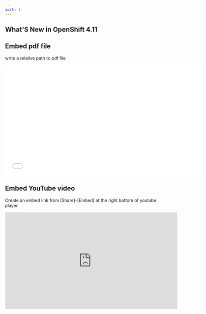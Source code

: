 ```yaml
---
sort: 1
---
```


## What'S New in OpenShift 4.11

## Embed pdf file

write a relative path to pdf file

<embed src="../pdf/What_s_New_in_OpenShift_4.11_-_Public.pdf#&scrollbar=0&view=Fit&viewrect=0,0,570,0" width="640" height="360" hspace="0" vspace="0">

## Embed YouTube video

Create an embed link from [Share]-[Embed] at the right bottom of youtube player.

<iframe width="560" height="315" src="https://www.youtube.com/embed/6QJhJTPY2mI" title="YouTube video player" frameborder="0" allow="accelerometer; autoplay; clipboard-write; encrypted-media; gyroscope; picture-in-picture" allowfullscreen></iframe>
